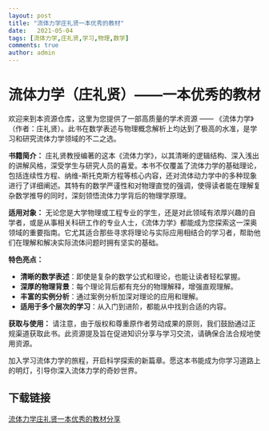 ```yaml
---
layout: post
title: "流体力学庄礼贤一本优秀的教材"
date:   2021-05-04
tags: [流体力学,庄礼贤,学习,物理,数学]
comments: true
author: admin
---
```

# 流体力学（庄礼贤）——一本优秀的教材

欢迎来到本资源仓库，这里为您提供了一部高质量的学术资源 —— 《流体力学》（作者：庄礼贤）。此书在数学表述与物理概念解析上均达到了极高的水准，是学习和研究流体力学领域的不二之选。

**书籍简介：**
庄礼贤教授编著的这本《流体力学》，以其清晰的逻辑结构、深入浅出的讲解风格，深受学生与研究人员的喜爱。本书不仅覆盖了流体力学的基础理论，包括连续性方程、纳维-斯托克斯方程等核心内容，还对流体动力学中的多种现象进行了详细阐述。其特有的数学严谨性和对物理直觉的强调，使得读者能在理解复杂数学推导的同时，深刻领悟流体力学背后的物理学原理。

**适用对象：**
无论您是大学物理或工程专业的学生，还是对此领域有浓厚兴趣的自学者，或是从事相关科研工作的专业人士，《流体力学》都能成为您探索这一深奥领域的重要指南。它尤其适合那些寻求将理论与实际应用相结合的学习者，帮助他们在理解和解决实际流体问题时拥有坚实的基础。

**特色亮点：**
- **清晰的数学表述**：即使是复杂的数学公式和理论，也能让读者轻松掌握。
- **深厚的物理背景**：每个理论背后都有充分的物理解释，增强直观理解。
- **丰富的实例分析**：通过案例分析加深对理论的应用和理解。
- **适用于多个层次的学习**：从入门到进阶，都能从中找到合适的内容。

**获取与使用：**
请注意，由于版权和尊重原作者劳动成果的原则，我们鼓励通过正规渠道获取此书。此资源提及旨在促进知识分享与学习交流，请确保合法合规地使用资源。

加入学习流体力学的旅程，开启科学探索的新篇章。愿这本书能成为你学习道路上的明灯，引导你深入流体力学的奇妙世界。

## 下载链接

[流体力学庄礼贤一本优秀的教材分享](https://pan.quark.cn/s/9229efbd8883)